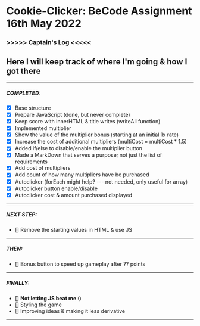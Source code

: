 # Cookie-Clicker: BeCode Assignment 16th May 2022


### >>>>> Captain's Log <<<<<

## Here I will keep track of where I'm going & how I got there


--------------------------------------------------
##### COMPLETED:
- [X] Base structure
- [X] Prepare JavaScript (done, but never complete)
- [X] Keep score with innerHTML & title writes (writeAll function)
- [X] Implemented multiplier
- [X] Show the value of the multiplier bonus (starting at an initial 1x rate)
- [X] Increase the cost of additional multipliers (multiCost = multiCost * 1.5)
- [X] Added if/else to disable/enable the multiplier button
- [X] Made a MarkDown that serves a purpose; not just the list of requirements
- [X] Add cost of multipliers
- [X] Add count of how many multipliers have be purchased
- [X] Autoclicker (forEach might help? --- not needed, only useful for array)
- [X] Autoclicker button enable/disable
- [X] Autoclicker cost & amount purchased displayed

--------------------------------------------------
##### NEXT STEP:
- [] Remove the starting values in HTML & use JS
--------------------------------------------------
##### THEN:
- [] Bonus button to speed up gameplay after ?? points
--------------------------------------------------
##### FINALLY:
- [] **Not letting JS beat me :)**
- [] Styling the game
- [] Improving ideas & making it less derivative
--------------------------------------------------
